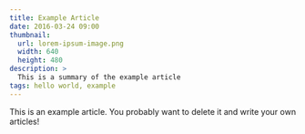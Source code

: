```yaml
---
title: Example Article
date: 2016-03-24 09:00
thumbnail:
  url: lorem-ipsum-image.png
  width: 640
  height: 480
description: >
  This is a summary of the example article
tags: hello world, example
---
```


This is an example article. You probably want to delete it and write your own articles!
